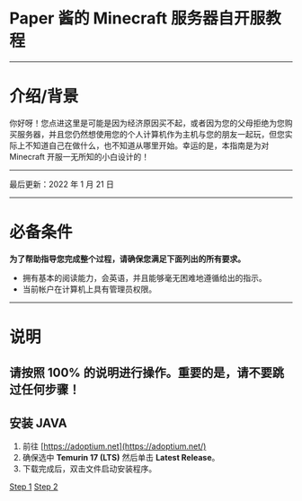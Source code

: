 # Paper 酱的 Minecraft 服务器自开服教程

---

# **介绍/背景**

你好呀！您点进这里是可能是因为经济原因买不起，或者因为您的父母拒绝为您购买服务器，并且您仍然想使用您的个人计算机作为主机与您的朋友一起玩，但您实际上不知道自己在做什么，也不知道从哪里开始。幸运的是，本指南是为对 Minecraft 开服一无所知的小白设计的！

---

最后更新：2022 年 1 月 21 日

---

# **必备条件**

**为了帮助指导您完成整个过程，请确保您满足下面列出的所有要求。**

* 拥有基本的阅读能力，会英语，并且能够毫无困难地遵循给出的指示。
* 当前帐户在计算机上具有管理员权限。

---

# **说明**

## **请按照 100% 的说明进行操作。重要的是，请不要跳过任何步骤！**

## **安装 JAVA**

1. 前往 [https://adoptium.net](https://adoptium.net/)
2. 确保选中 **Temurin 17 (LTS)** 然后单击 **Latest Release**。
3. 下载完成后，双击文件启动安装程序。

[Step 1](https://s1.ax1x.com/2022/04/13/LMKKUg.png)
[Step 2](https://s1.ax1x.com/2022/04/13/LMKM5Q.png)
